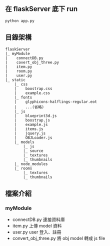 ## 在 flaskServer 底下 run
```cmd=
python app.py
```
## 目錄架構
```
flaskServer
|_ myModule
|    connectDB.py
|    covert_obj_three.py
|    item.py
|    room.py
|    user.py
|_ static
    |_ css
    |    boostrap.css
    |    example.css
    |_ fonts
    |    glyphicons-halflings-regular.eot
    |    ...(省略)
    |_ js
    |    blueprint3d.js
    |    boostrap.js
    |    example.js
    |    items.js
    |    jquery.js
    |    OBJLoader.js
    |_ models
        |_ js
        |_ source
        |_ textures
        |_ thumbnails
    |_ node_modules
    |_ rooms
        |_ textures
        |_ thumbnails
```
## 檔案介紹
### myModule
- connectDB.py 連接資料庫
- item.py 上傳 model 資料
- user.py user 登入、註冊
- convert_obj_three.py 將 obj model 轉成 js file